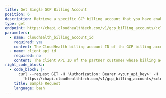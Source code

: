 ```yaml
---
title: Get Single GCP Billing Account
position: 6
description: Retrieve a specific GCP billing account that you have enabled with the CloudHealth Platform.
type: get
endpoint: https://chapi.cloudhealthtech.com/v1/gcp_billing_accounts/:cloudhealth_billing_account_id
parameters:
  - name: cloudhealth_billing_account_id
    required: yes
    content: The CloudHealth billing account ID of the GCP billing account. For more information, see [How to Get CloudHealth Billing Account ID](#gcp-account_how-to-get-cloudhealth-billing-account-id).
  - name: client_api_id
    required: no
    content: The client API ID of the partner customer whose billing account is being added. Required for partners configuring a partner customer's billing account.
right_code_blocks:
  - code_block: |-
      curl --request GET -H 'Authorization: Bearer <your_api_key>' -H 'Content-Type: application/json' -d
        'https://chapi.cloudhealthtech.com/v1/gcp_billing_accounts/<cloudhealth_billing_account_id>'
    title: Sample Request
    language: bash
---
```

